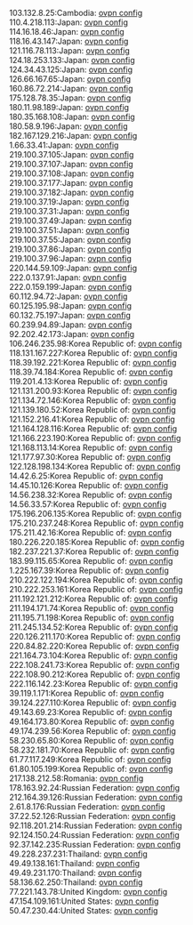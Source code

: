 103.132.8.25:Cambodia: [ovpn config](vpn/103_132_8_25.ovpn)  
110.4.218.113:Japan: [ovpn config](vpn/110_4_218_113.ovpn)  
114.16.18.46:Japan: [ovpn config](vpn/114_16_18_46.ovpn)  
118.16.43.147:Japan: [ovpn config](vpn/118_16_43_147.ovpn)  
121.116.78.113:Japan: [ovpn config](vpn/121_116_78_113.ovpn)  
124.18.253.133:Japan: [ovpn config](vpn/124_18_253_133.ovpn)  
124.34.43.125:Japan: [ovpn config](vpn/124_34_43_125.ovpn)  
126.66.167.65:Japan: [ovpn config](vpn/126_66_167_65.ovpn)  
160.86.72.214:Japan: [ovpn config](vpn/160_86_72_214.ovpn)  
175.128.78.35:Japan: [ovpn config](vpn/175_128_78_35.ovpn)  
180.11.98.189:Japan: [ovpn config](vpn/180_11_98_189.ovpn)  
180.35.168.108:Japan: [ovpn config](vpn/180_35_168_108.ovpn)  
180.58.9.196:Japan: [ovpn config](vpn/180_58_9_196.ovpn)  
182.167.129.216:Japan: [ovpn config](vpn/182_167_129_216.ovpn)  
1.66.33.41:Japan: [ovpn config](vpn/1_66_33_41.ovpn)  
219.100.37.105:Japan: [ovpn config](vpn/219_100_37_105.ovpn)  
219.100.37.107:Japan: [ovpn config](vpn/219_100_37_107.ovpn)  
219.100.37.108:Japan: [ovpn config](vpn/219_100_37_108.ovpn)  
219.100.37.177:Japan: [ovpn config](vpn/219_100_37_177.ovpn)  
219.100.37.182:Japan: [ovpn config](vpn/219_100_37_182.ovpn)  
219.100.37.19:Japan: [ovpn config](vpn/219_100_37_19.ovpn)  
219.100.37.31:Japan: [ovpn config](vpn/219_100_37_31.ovpn)  
219.100.37.49:Japan: [ovpn config](vpn/219_100_37_49.ovpn)  
219.100.37.51:Japan: [ovpn config](vpn/219_100_37_51.ovpn)  
219.100.37.55:Japan: [ovpn config](vpn/219_100_37_55.ovpn)  
219.100.37.86:Japan: [ovpn config](vpn/219_100_37_86.ovpn)  
219.100.37.96:Japan: [ovpn config](vpn/219_100_37_96.ovpn)  
220.144.59.109:Japan: [ovpn config](vpn/220_144_59_109.ovpn)  
222.0.137.91:Japan: [ovpn config](vpn/222_0_137_91.ovpn)  
222.0.159.199:Japan: [ovpn config](vpn/222_0_159_199.ovpn)  
60.112.94.72:Japan: [ovpn config](vpn/60_112_94_72.ovpn)  
60.125.195.98:Japan: [ovpn config](vpn/60_125_195_98.ovpn)  
60.132.75.197:Japan: [ovpn config](vpn/60_132_75_197.ovpn)  
60.239.94.89:Japan: [ovpn config](vpn/60_239_94_89.ovpn)  
92.202.42.173:Japan: [ovpn config](vpn/92_202_42_173.ovpn)  
106.246.235.98:Korea Republic of: [ovpn config](vpn/106_246_235_98.ovpn)  
118.131.167.227:Korea Republic of: [ovpn config](vpn/118_131_167_227.ovpn)  
118.39.192.221:Korea Republic of: [ovpn config](vpn/118_39_192_221.ovpn)  
118.39.74.184:Korea Republic of: [ovpn config](vpn/118_39_74_184.ovpn)  
119.201.4.13:Korea Republic of: [ovpn config](vpn/119_201_4_13.ovpn)  
121.131.200.93:Korea Republic of: [ovpn config](vpn/121_131_200_93.ovpn)  
121.134.72.146:Korea Republic of: [ovpn config](vpn/121_134_72_146.ovpn)  
121.139.180.52:Korea Republic of: [ovpn config](vpn/121_139_180_52.ovpn)  
121.152.216.41:Korea Republic of: [ovpn config](vpn/121_152_216_41.ovpn)  
121.164.128.116:Korea Republic of: [ovpn config](vpn/121_164_128_116.ovpn)  
121.166.223.190:Korea Republic of: [ovpn config](vpn/121_166_223_190.ovpn)  
121.168.113.14:Korea Republic of: [ovpn config](vpn/121_168_113_14.ovpn)  
121.177.97.30:Korea Republic of: [ovpn config](vpn/121_177_97_30.ovpn)  
122.128.198.134:Korea Republic of: [ovpn config](vpn/122_128_198_134.ovpn)  
14.42.6.25:Korea Republic of: [ovpn config](vpn/14_42_6_25.ovpn)  
14.45.10.126:Korea Republic of: [ovpn config](vpn/14_45_10_126.ovpn)  
14.56.238.32:Korea Republic of: [ovpn config](vpn/14_56_238_32.ovpn)  
14.56.33.57:Korea Republic of: [ovpn config](vpn/14_56_33_57.ovpn)  
175.196.206.135:Korea Republic of: [ovpn config](vpn/175_196_206_135.ovpn)  
175.210.237.248:Korea Republic of: [ovpn config](vpn/175_210_237_248.ovpn)  
175.211.42.16:Korea Republic of: [ovpn config](vpn/175_211_42_16.ovpn)  
180.226.220.185:Korea Republic of: [ovpn config](vpn/180_226_220_185.ovpn)  
182.237.221.37:Korea Republic of: [ovpn config](vpn/182_237_221_37.ovpn)  
183.99.115.65:Korea Republic of: [ovpn config](vpn/183_99_115_65.ovpn)  
1.225.167.39:Korea Republic of: [ovpn config](vpn/1_225_167_39.ovpn)  
210.222.122.194:Korea Republic of: [ovpn config](vpn/210_222_122_194.ovpn)  
210.222.253.161:Korea Republic of: [ovpn config](vpn/210_222_253_161.ovpn)  
211.192.121.212:Korea Republic of: [ovpn config](vpn/211_192_121_212.ovpn)  
211.194.171.74:Korea Republic of: [ovpn config](vpn/211_194_171_74.ovpn)  
211.195.71.198:Korea Republic of: [ovpn config](vpn/211_195_71_198.ovpn)  
211.245.134.52:Korea Republic of: [ovpn config](vpn/211_245_134_52.ovpn)  
220.126.211.170:Korea Republic of: [ovpn config](vpn/220_126_211_170.ovpn)  
220.84.82.220:Korea Republic of: [ovpn config](vpn/220_84_82_220.ovpn)  
221.164.73.104:Korea Republic of: [ovpn config](vpn/221_164_73_104.ovpn)  
222.108.241.73:Korea Republic of: [ovpn config](vpn/222_108_241_73.ovpn)  
222.108.90.212:Korea Republic of: [ovpn config](vpn/222_108_90_212.ovpn)  
222.116.142.23:Korea Republic of: [ovpn config](vpn/222_116_142_23.ovpn)  
39.119.1.171:Korea Republic of: [ovpn config](vpn/39_119_1_171.ovpn)  
39.124.227.110:Korea Republic of: [ovpn config](vpn/39_124_227_110.ovpn)  
49.143.69.23:Korea Republic of: [ovpn config](vpn/49_143_69_23.ovpn)  
49.164.173.80:Korea Republic of: [ovpn config](vpn/49_164_173_80.ovpn)  
49.174.239.56:Korea Republic of: [ovpn config](vpn/49_174_239_56.ovpn)  
58.230.65.80:Korea Republic of: [ovpn config](vpn/58_230_65_80.ovpn)  
58.232.181.70:Korea Republic of: [ovpn config](vpn/58_232_181_70.ovpn)  
61.77.117.249:Korea Republic of: [ovpn config](vpn/61_77_117_249.ovpn)  
61.80.105.199:Korea Republic of: [ovpn config](vpn/61_80_105_199.ovpn)  
217.138.212.58:Romania: [ovpn config](vpn/217_138_212_58.ovpn)  
178.163.92.24:Russian Federation: [ovpn config](vpn/178_163_92_24.ovpn)  
212.164.39.126:Russian Federation: [ovpn config](vpn/212_164_39_126.ovpn)  
2.61.8.176:Russian Federation: [ovpn config](vpn/2_61_8_176.ovpn)  
37.22.52.126:Russian Federation: [ovpn config](vpn/37_22_52_126.ovpn)  
92.118.201.214:Russian Federation: [ovpn config](vpn/92_118_201_214.ovpn)  
92.124.150.24:Russian Federation: [ovpn config](vpn/92_124_150_24.ovpn)  
92.37.142.235:Russian Federation: [ovpn config](vpn/92_37_142_235.ovpn)  
49.228.237.231:Thailand: [ovpn config](vpn/49_228_237_231.ovpn)  
49.49.138.161:Thailand: [ovpn config](vpn/49_49_138_161.ovpn)  
49.49.231.170:Thailand: [ovpn config](vpn/49_49_231_170.ovpn)  
58.136.62.250:Thailand: [ovpn config](vpn/58_136_62_250.ovpn)  
77.221.143.78:United Kingdom: [ovpn config](vpn/77_221_143_78.ovpn)  
47.154.109.161:United States: [ovpn config](vpn/47_154_109_161.ovpn)  
50.47.230.44:United States: [ovpn config](vpn/50_47_230_44.ovpn)  
